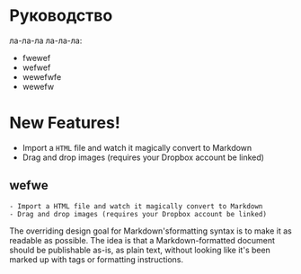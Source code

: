 # Руководство
ла-ла-ла ла-ла-ла:
- fwewef
- wefwef
- wewefwfe
- wewefw

# New Features!

  - Import a `HTML` file and watch it magically convert to Markdown
  - Drag and drop images (requires your Dropbox account be linked)

  ## wefwe
    - Import a HTML file and watch it magically convert to Markdown
    - Drag and drop images (requires your Dropbox account be linked)


The overriding design goal for Markdown'sformatting syntax is to make it as readable
as possible. The idea is that a
Markdown-formatted document should be
publishable as-is, as plain text, without
looking like it's been marked up with tags
or formatting instructions.

